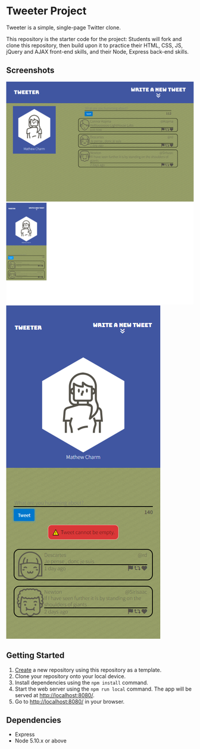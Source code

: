 # Tweeter Project

Tweeter is a simple, single-page Twitter clone.

This repository is the starter code for the project: Students will fork and clone this repository, then build upon it to practice their HTML, CSS, JS, jQuery and AJAX front-end skills, and their Node, Express back-end skills.

## Screenshots

!["Screenshot of Main Page"](https://github.com/Kryxsoo/tweeter/blob/main/doc/Tablet.png)
!["Screenshot of Mobile Page"](https://github.com/Kryxsoo/tweeter/blob/main/doc/mobile.png)
!["Screenshot of an Error Page"](https://github.com/Kryxsoo/tweeter/blob/main/doc/mobile-error.png)

## Getting Started

1. [Create](https://docs.github.com/en/repositories/creating-and-managing-repositories/creating-a-repository-from-a-template) a new repository using this repository as a template.
2. Clone your repository onto your local device.
3. Install dependencies using the `npm install` command.
3. Start the web server using the `npm run local` command. The app will be served at <http://localhost:8080/>.
4. Go to <http://localhost:8080/> in your browser.

## Dependencies

- Express
- Node 5.10.x or above
